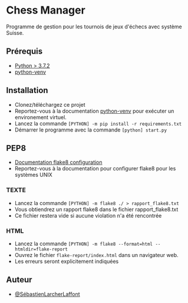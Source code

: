 
# Chess Manager

Programme de gestion pour les tournois de jeux d'échecs avec système Suisse. 


## Prérequis

 - [Python > 3.7.2](https://www.python.org/downloads/)
 - [python-venv](https://docs.python.org/fr/3/library/venv.html)
  
## Installation

- Clonez/téléchargez ce projet
- Reportez-vous à la documentation [python-venv](https://docs.python.org/fr/3/library/venv.html)
  pour exécuter un environement virtuel.
- Lancez la commande `[PYTHON] -m pip install -r requirements.txt`
- Démarrer le programme avec la commande `[python] start.py`

## PEP8

- [Documentation flake8 configuration](https://flake8.pycqa.org/en/latest/user/configuration.html)
- Reportez-vous à la documentation pour configurer flake8 pour les systèmes UNIX
### TEXTE
- Lancez la commande `[PYTHON] -m flake8 ./ > rapport_flake8.txt`
- Vous obtiendrez un rapport flake8 dans le fichier rapport_flake8.txt
- Ce fichier restera vide si aucune violation n'a été rencontrée
### HTML
- Lancez la commande `[PYTHON] -m flake8 --format=html --htmldir=flake-report`
- Ouvrez le fichier `flake-report/index.html` dans un navigateur web.
- Les erreurs seront explicitement indiquées
  
## Auteur

- [@SébastienLarcherLaffont](https://www.github.com/zionhigt)

  
